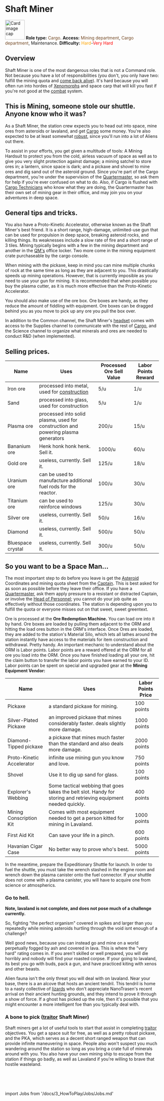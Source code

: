 # Shaft Miner

<div class="card bg-dark text-white">
    <div class="card-body">
        <div class="card-img-top d-flex align-items-center">
            <div>
                <img class="img-fluid" width="64" src="https://raw.githubusercontent.com/unitystation/unitystation-wiki/master/docs/assets/images/jobs/Generic_miner.png" alt="Card image cap"></img>
                <b>Role type:</b> <font color= "#734823">Cargo</font>. <b>Access:</b> <font color="#734823">Mining department</font>, <font color="#734823">Cargo department</font>, Maintenance. <b>Difficulty:</b> <font color="Orange">Hard</font>-<font color="Red">Very Hard</font>
            </div>
        </div>
    </div>
</div>

## Overview

Shaft Miner is one of the most dangerous roles that is not a Command role. Not because you have a lot of responsibilities (you don't, you only have two: fulfill the mining quota and [come back alive](\4_Univers\Other\Jokes\So-close-to-impossible-that-it-might-as-well-not-even-exist.md)). It's hard because you will often run into hordes of [Xenomorphs](\4_Univers\Mobs\Xenomorph.md) and space carp that will kill you fast if you're not good at the [combat](Combat.md) system.

## This is Mining, someone stole our shuttle. Anyone know who it was?

As a Shaft Miner, the station crew expects you to head out into space, mine ores from asteroids or lavaland, and get [Cargo](\3_HowToPlay\Jobs\Cargo_roles\Cargo-Technician.md) some money. You're also expected to be at least somewhat [robust](Combat.md), since you'll run into a lot of Aliens out there.

To assist in your efforts, you get given a multitude of tools: A Mining Hardsuit to protect you from the cold, airless vacuum of space as well as to give you very slight protection against damage; a mining satchel to store ores in; a lantern, since space is dark; and a pickaxe and shovel to mine ores and dig sand out of the asteroid ground. Since you're part of the Cargo department, you're under the supervision of the [Quartermaster](\3_HowToPlay\Jobs\Cargo_roles\Quartermaster.md), so ask them for help if you're ever confused on what to do. Also, if Cargo is flushed with [Cargo Technicians](\3_HowToPlay\Jobs\Cargo_roles\Cargo-Technician.md) who know what they are doing, the Quartermaster has their own set of mining gear in their office, and may join you on your adventures in deep space.

## General tips and tricks.

You also have a Proto-Kinetic Accelerator, otherwise known as the Shaft Miner's best friend. It is a short range, high-damage, unlimited-use gun that can be used for propulsion in deep space, breaking asteroid rocks, and killing things. Its weaknesses include a slow rate of fire and a short range of 3 tiles. Mining typically begins with a few in the mining department and another in the [QM's](\3_HowToPlay\Jobs\Cargo_roles\Quartermaster.md) office locker. Two more come in the mining equipment crate purchaseable by the cargo console.

When mining with the pickaxe, keep in mind you can mine multiple chunks of rock at the same time as long as they are adjacent to you. This drastically speeds up mining operations. However, that is currently imposible as you need to use your gun for mining. It is recommended that when possible you buy the plasma cutter, as it is much more effective than the Proto-Kinetic Accelerator.

You should also make use of the ore box. Ore boxes are handy, as they reduce the amount of fiddling with equipment. Ore boxes can be dragged behind you as you move to pick up any ore you pull the box over.

In addition to the Common channel, the Shaft Miner's [headset](Headset.md) comes with access to the Supplies channel to communicate with the rest of [Cargo](\3_HowToPlay\Jobs\Cargo_roles\Cargo-Technician.md), and the Science channel to organize what minerals and ores are needed to conduct R&D (when implemented).

## Selling prices.

| Name              | Uses                                                         | Processed Ore Sell Value |  Labor Points Reward |
| ----------------- | ------------------------------------------------------------ | -------------------- | -------------------- |
| Iron ore          | processed into metal, used for [construction](\3_HowToPlay\Guides\Engineering_guides\Construction.md)| 5/u                  | 1/u |
| Sand              | processed into glass, used for construction                  | 5/u                  | 1/u |
| Plasma ore        | processed into solid plasma, used for construction and powering plasma generators | 200/u                | 15/u |
| Bananium ore      | Henk honk honk henk. Sell it.                                | 1000/u               | 60/u |
| Gold ore          | useless, currently. Sell it.                                 | 125/u                | 18/u |
| Uranium ore       | can be used to manufacture additional fuel rods for the reactor. | 100/u                | 30/u |
| Titanium ore      | can be used to reinforce windows           | 125/u                | 30/u |
| Silver ore        | useless, currently. Sell it.                                 | 50/u                 | 16/u |
| Diamond           | useless, currently. Sell it.                                 | 500/u                | 50/u |
| Bluespace crystal | useless, currently. Sell it.                                 | 300/u                | 50/u |

## So you want to be a Space Man...

The most important step to do before you leave is get the [Asteroid](\4_Univers\Maps\Asteroid.md) Coordinates and mining quota sheet from the [Captain](\3_HowToPlay\Jobs\Command_roles\Captain.md). This is best asked for as soon as possible before they leave their office. If you have a [Quartermaster](\3_HowToPlay\Jobs\Cargo_roles\Quartermaster.md), ask them apply pressure to a resistant or distracted Captain, or involve the [Head of Personnel](\3_HowToPlay\Jobs\Command_roles\Head-of-Personnel.md); you cannot do your job quite as effectively without those coordinates. The station is depending upon you to fulfill the quota or everyone misses out on that sweet, sweet greentext.

Ore is processed at the **Ore Redemption Machine.** You can load ore into it by hand. Ore boxes are loaded by pulling them adjacent to the ORM and hitting the load ores button in the ORM's interface. Once Ores are loaded, they are added to the station's Material Silo, which lets all lathes around the station instantly have access to the materials for item construction and withdrawal. Pretty handy. An important mechanic to understand about the ORM is Labor points. Labor points are a reward offered at the ORM for all ore you load into the ORM. Once you have finished loading all your ore, hit the claim button to transfer the labor points you have earned to your ID. Labor points can be spent on special and upgraded gear at the **Mining Equipment Vendor:**


| Name              | Uses                                                         | Labor Points Price |
| ----------------- | ------------------------------------------------------------ | -------------------- |
| Pickaxe        | a standard pickaxe for mining. | 100 points                |
| Silver-Plated Pickaxe            | an improved pickaxe that mines considerably faster. deals slightly more damage.                  | 1000 points                 |
| Diamond-Tipped pickaxe       | a pickaxe that mines much faster than the standard and also deals more damage. | 2000 points                |
| Proto-Kinetic Accelerator     | infinite use mining gun you know and love.                                | 750 points              |
| Shovel         | Use it to dig up sand for glass.                                | 100 points               |
| Explorer's Webbing      | Some tactical webbing that goes takes the belt slot. Handy for storing and retrieving equipment needed quickly. | 400 points               |
| Mining Conscription Kit     | Comes with most equipment needed to get a person kitted for mining in Lavaland.         | 1000 points                |
| First Aid Kit        | Can save your life in a pinch.                                 | 600 points                |
| Havanian Cigar Case           | No better way to prove who's best.                                | 5000 points                |


In the meantime, prepare the Expeditionary Shuttle for launch. In order to fuel the shuttle, you must take the wrench stashed in the engine room and wrench down the plasma canister onto the fuel connector. If your shuttle does not come with a plasma canister, you will have to acquire one from science or atmospherics.

### Go to hell.

**Note, lavaland is not complete, and does not pose much of a challenge currently.**

So, fighting "the perfect organism" covered in spikes and larger than you repeatedly while mining asteroids hurtling through the void isnt enough of a challenge?

Well good news, because you can instead go and mine on a world perpetually fogged by ash and covered in lava. This is where the "very hard" rating comes in. If you aren't skilled or well prepared, you will die horribly and nobody will find your roasted corpse. If your going to lavaland, its best you go with buds, pack a gun, and have practiced kiting with xenos and other beasts.

Alien fauna isn't the only threat you will deal with on lavaland. Near your base, there is a an alcove that hosts an ancient tendril. This tendril is home to a nasty collective of [lizards](\3_HowToPlay\Jobs\Ghost_roles\Ashwalker.md) who don't appreciate NanoTrasen's recent arrival on their ancient hunting grounds, and they intend to prove it through a show of force. If a ghost has picked up the role, then it's possible that you might encounter a more intelligent foe than you typically deal with.

### A bone to pick ([traitor](\3_HowToPlay\Jobs\Antagonist_roles\Traitor.md) Shaft Miner)

Shaft miners get a lot of useful tools to start that assist in completing [traitor](\3_HowToPlay\Jobs\Antagonist_roles\Traitor.md) objectives. You get a space suit for free, as well as a pretty robust pickaxe, and the PKA, which serves as a decent short ranged weapon that can provide infinite maneuvering in space. People also won't suspect you much wandering around the station so long as you bring a crate full of minerals around with you. You also have your own mining ship to escape from the station if things go badly, as well as Lavaland if you're willing to brave that hostile wasteland.



  <br/>
<br/>
<br/>

import Jobs from '/docs/3_HowToPlay/Jobs/Jobs.md'

<Jobs />

